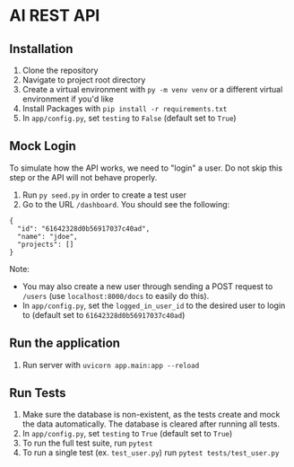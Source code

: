 # AI REST API

## Installation
1. Clone the repository
2. Navigate to project root directory
3. Create a virtual environment with `py -m venv venv` or a different virtual environment if you'd like
4. Install Packages with `pip install -r requirements.txt` 
5. In `app/config.py`, set `testing` to `False` (default set to `True`)

## Mock Login 
To simulate how the API works, we need to "login" a user.
Do not skip this step or the API will not behave properly.

1. Run `py seed.py` in order to create a test user
2. Go to the URL `/dashboard`. You should see the following:
```
{
  "id": "61642328d0b56917037c40ad",
  "name": "jdoe",
  "projects": []
}
```

Note:
- You may also create a new user through sending a POST request to `/users` (use `localhost:8000/docs` to easily do this). 
- In `app/config.py`, set the `logged_in_user_id` to the desired user to login to (default set to `61642328d0b56917037c40ad`)

## Run the application
1. Run server with `uvicorn app.main:app --reload`

## Run Tests
1. Make sure the database is non-existent, as the tests create and mock the data automatically. The database is cleared after running all tests.
2. In `app/config.py`, set `testing` to `True` (default set to `True`)
3. To run the full test suite, run `pytest`
4. To run a single test (ex. `test_user.py`) run `pytest tests/test_user.py`